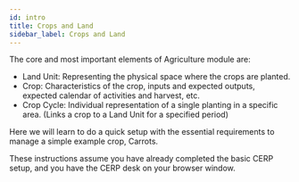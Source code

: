 ```yaml
---
id: intro
title: Crops and Land
sidebar_label: Crops and Land
---
```


The core and most important elements of Agriculture module are:

- Land Unit: Representing the physical space where the crops are planted.
- Crop: Characteristics of the crop, inputs and expected outputs, expected calendar of activities and harvest, etc.
- Crop Cycle: Individual representation of a single planting in a specific area. (Links a crop to a Land Unit for a specified period)

Here we will learn to do a quick setup with the essential requirements to manage a simple example crop, Carrots.

These instructions assume you have already completed the basic CERP setup, and you have the CERP desk on your browser window.
